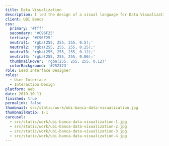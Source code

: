```yaml
---
title: Data Visualization
description: I led the design of a visual language for Data Visualization widgets used in UBI Banca’s Data Intelligence internal product.
client: UBI Banca
css:
  primary: '#fff'
  secondary: '#C96F25'
  tertiary: '#C96F25'
  neutral1: 'rgba(255, 255, 255, 0.5);'
  neutral2: 'rgba(255, 255, 255, 0.25);'
  neutral3: 'rgba(255, 255, 255, 0.12);'
  neutral4: 'rgba(255, 255, 255, 0.06);'
  thumbnailHover: 'rgba(255, 255, 255, 0.12)'
  colorBackground: '#252323'
role: Lead Interface Designer
roles:
  - User Interface
  - Interaction Design
platform: Web
date: 2019-10-11
finished: true
permalink: false
thumbnail: src/static/work/ubi-banca-data-visualization.jpg
thumbnailRatio: 1-1
carousel:
  - src/static/work/ubi-banca-data-visualization-1.jpg
  - src/static/work/ubi-banca-data-visualization-2.jpg
  - src/static/work/ubi-banca-data-visualization-3.jpg
  - src/static/work/ubi-banca-data-visualization-4.jpg
---
```

